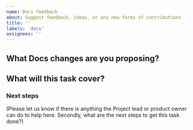 ```yaml
---
name: Docs feedback
about: Suggest feedback, ideas, or any new forms of contributions
title: ''
labels: 'docs'
assignees: ''
---
```


<!-- Thank you for contributing to Igbo API 📑 ✍️. -->
<!-- We appreciate your feedback, ideas, and contributions. -->
<!-- Before filing this issue, please check if there's already a similar issue open in our Docs Project Board. -->

## What Docs changes are you proposing?

## What will this task cover?

### Next steps
(Please let us know if there is anything the Project lead or product owner can do to help here. 
Secondly, what are the next steps to get this task done?)
